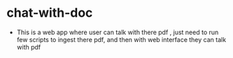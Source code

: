 # chat-with-doc
- This is a web app where user can talk with there pdf , just need to run few scripts to ingest there pdf, and then with web interface they can talk with pdf
